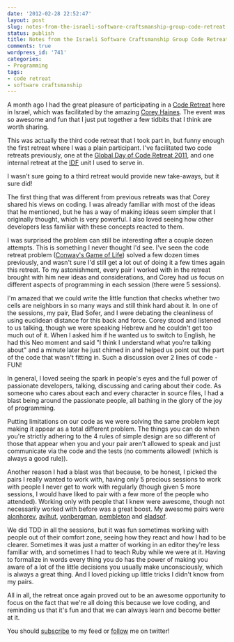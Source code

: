 ```yaml
---
date: '2012-02-28 22:52:47'
layout: post
slug: notes-from-the-israeli-software-craftsmanship-group-code-retreat
status: publish
title: Notes from the Israeli Software Craftsmanship Group Code Retreat
comments: true
wordpress_id: '741'
categories:
- Programming
tags:
- code retreat
- software craftsmanship
---
```


A month ago I had the great pleasure of participating in a [Code Retreat](http://coderetreat.org/about) here in Israel, which was facilitated by the amazing [Corey Haines](http://www.coreyhaines.com/). The event was so awesome and fun that I just put together a few tidbits that I think are worth sharing.

This was actually the third code retreat that I took part in, but funny enough the first retreat where I was a plain participant. I've facilitated two code retreats previously, one at the [Global Day of Code Retreat 2011](http://globalday.coderetreat.org/), and one internal retreat at the [IDF](http://en.wikipedia.org/wiki/Israel_Defense_Forces) unit I used to serve in.

I wasn't sure going to a third retreat would provide new take-aways, but it sure did!

The first thing that was different from previous retreats was that Corey shared his views on coding. I was already familiar with most of the ideas that he mentioned, but he has a way of making ideas seem simpler that I originally thought, which is very powerful. I also loved seeing how other developers less familiar with these concepts reacted to them.

I was surprised the problem can still be interesting after a couple dozen attempts. This is something I never thought I'd see. I've seen the code retreat problem ([Conway's Game of Life](http://en.wikipedia.org/wiki/Conway's_Game_of_Life)) solved a few dozen times previously, and wasn't sure I'd still get a lot out of doing it a few times again this retreat. To my astonishment, every pair I worked with in the retreat brought with him new ideas and considerations, and Corey had us focus on different aspects of programming in each session (there were 5 sessions).

I'm amazed that we could write the little function that checks whether two cells are neighbors in so many ways and still think hard about it. In one of the sessions, my pair, Elad Sofer, and I were debating the cleanliness of using euclidean distance for this back and force. Corey stood and listened to us talking, though we were speaking Hebrew and he couldn't get too much out of it. When I asked him if he wanted us to switch to English, he had this Neo moment and said "I think I understand what you're talking about" and a minute later he just chimed in and helped us point out the part of the code that wasn't fitting in. Such a discussion over 2 lines of code - FUN!

In general, I loved seeing the spark in people's eyes and the full power of passionate developers, talking, discussing and caring about their code. As someone who cares about each and every character in source files, I had a blast being around the passionate people, all bathing in the glory of the joy of programming.

Putting limitations on our code as we were solving the same problem kept making it appear as a total different problem. The things you can do when you're strictly adhering to the 4 rules of simple design are so different of those that appear when you and your pair aren't allowed to speak and just communicate via the code and the tests (no comments allowed! (which is always a good rule)).

Another reason I had a blast was that because, to be honest, I picked the pairs I really wanted to work with, having only 5 precious sessions to work with people I never get to work with regularly (though given 5 more sessions, I would have liked to pair with a few more of the people who attended). Working only with people that I knew were awesome, though not necessarily worked with before was a great boost. My awesome pairs were [alonhorev](https://twitter.com/#!/alonhorev), [avihut](https://twitter.com/#!/avihut), [yonbergman](https://twitter.com/#!/yonbergman), [pembleton](https://twitter.com/#!/pembleton) and [eladsof](https://twitter.com/#!/eladsof).

We did TDD in all the sessions, but it was fun sometimes working with people out of their comfort zone, seeing how they react and how I had to be clearer. Sometimes it was just a matter of working in an editor they're less familiar with, and sometimes I had to teach Ruby while we were at it. Having to formalize in words every thing you do has the power of making you aware of a lot of the little decisions you usually make unconsciously, which is always a great thing. And I loved picking up little tricks I didn't know from my pairs.

All in all, the retreat once again proved out to be an awesome opportunity to focus on the fact that we're all doing this because we love coding, and reminding us that it's fun and that we can always learn and become better at it.

You should [subscribe](http://feeds.feedburner.com/TheCodeDump) to my feed or [follow](http://twitter.com/avivby) me on twitter!
